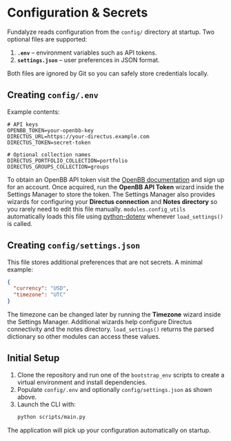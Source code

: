 # Configuration & Secrets

Fundalyze reads configuration from the `config/` directory at startup. Two optional files are supported:

1. **`.env`** – environment variables such as API tokens.
2. **`settings.json`** – user preferences in JSON format.

Both files are ignored by Git so you can safely store credentials locally.

## Creating `config/.env`
Example contents:
```env
# API keys
OPENBB_TOKEN=your-openbb-key
DIRECTUS_URL=https://your-directus.example.com
DIRECTUS_TOKEN=secret-token

# Optional collection names
DIRECTUS_PORTFOLIO_COLLECTION=portfolio
DIRECTUS_GROUPS_COLLECTION=groups
```
To obtain an OpenBB API token visit the
[OpenBB documentation](https://docs.openbb.co/platform/getting_started/api_requests)
and sign up for an account. Once acquired, run the **OpenBB API Token** wizard
inside the Settings Manager to store the token. The Settings Manager also
provides wizards for configuring your **Directus connection** and **Notes
directory** so you rarely need to edit this file manually.
`modules.config_utils` automatically loads this file using [python-dotenv](https://github.com/theskumar/python-dotenv) whenever `load_settings()` is called.

## Creating `config/settings.json`
This file stores additional preferences that are not secrets. A minimal example:
```json
{
  "currency": "USD",
  "timezone": "UTC"
}
```
The timezone can be changed later by running the **Timezone** wizard inside the
Settings Manager. Additional wizards help configure Directus connectivity and the notes directory.
`load_settings()` returns the parsed dictionary so other modules can access these values.

## Initial Setup
1. Clone the repository and run one of the `bootstrap_env` scripts to create a virtual environment and install dependencies.
2. Populate `config/.env` and optionally `config/settings.json` as shown above.
3. Launch the CLI with:
   ```bash
   python scripts/main.py
   ```
The application will pick up your configuration automatically on startup.
